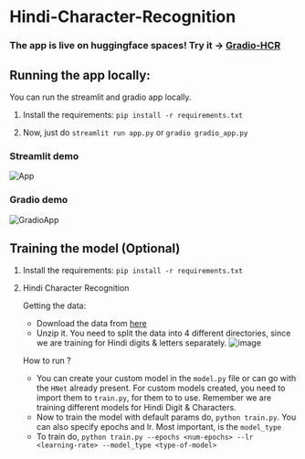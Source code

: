 # Hindi-Character-Recognition

### The app is live on huggingface spaces! Try it -> [Gradio-HCR](https://huggingface.co/spaces/abhiswain/Gradio-Hindi-Character-Recognition)

## Running the app locally:

You can run the streamlit and gradio app locally. 

1. Install the requirements: `pip install -r requirements.txt`

2. Now, just do `streamlit run app.py` or `gradio gradio_app.py`

### Streamlit demo

![App](https://user-images.githubusercontent.com/54038552/210263132-2e95ad65-5049-4a8c-b453-2616cbc4df20.gif)

### Gradio demo

![GradioApp](https://user-images.githubusercontent.com/54038552/220750032-5f7ba8dd-2f70-418c-9752-53bf25aaf8d1.gif)

## Training the model (Optional)

1. Install the requirements: `pip install -r requirements.txt`

2. Hindi Character Recognition

    Getting the data:
    - Download the data from [here](https://www.kaggle.com/datasets/suvooo/hindi-character-recognition)
    - Unzip it. You need to split the data into 4 different directories, since we are training for Hindi digits & letters separately.
    ![image](https://user-images.githubusercontent.com/54038552/209815855-cd629bdd-5a9a-474e-8ad6-1d4df1954fdc.png)
    
    How to run ?
    - You can create your custom model in the `model.py` file or can go with the `HNet` already present. For custom models created, you need to import them to `train.py`, for them to to use. Remember we are training different models for Hindi Digit & Characters.
    - Now to train the model with default params do, `python train.py`. You can also specify epochs and lr. Most important, is the `model_type`
    - To train do, `python train.py --epochs <num-epochs> --lr <learning-rate> --model_type <type-of-model>`
    
